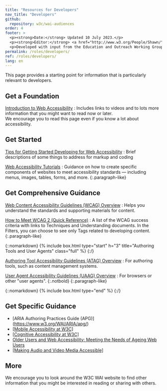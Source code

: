 ```yaml
---
title: "Resources for Developers"
nav_title: "Developers"
github:
  repository: w3c/wai-audiences
order: 4
footer: >
  <p><strong>Date:</strong> Updated 10 July 2023.</p>
  <p><strong>Editor:</strong> <a href="http://www.w3.org/People/Shawn/">Shawn Lawton Henry</a>.</p>
  <p>Developed with input from the Education and Outreach Working Group (<a href="http://www.w3.org/WAI/EO/">EOWG</a>).</p>
permalink: /roles/developers/
ref: /roles/developers/
lang: en
---
```


This page provides a starting point for information that is particularly relevant to developers.

## Get a Foundation

[Introduction to Web Accessibility](/fundamentals/accessibility-intro/)
: Includes links to videos and to lots more information that you might want to read now or later.<br/>We encourage you to read this page even if you know a lot about accessibility.

## Get Started

[Tips for Getting Started Developing for Web Accessibility](/tips/developing/)
: Brief descriptions of some things to address for markup and coding

[Web Accessibility Tutorials](https://www.w3.org/WAI/tutorials/)
: Guidance on how to create specific components of websites to meet accessibility standards &mdash; including menus, images, tables, forms, and more.
{:.paragraph-like}

## Get Comprehensive Guidance

[Web Content Accessibility Guidelines (WCAG) Overview](/standards-guidelines/wcag/)
: Helps you understand the standards and supporting materials for content.

[How to Meet WCAG 2 (Quick Reference)](https://www.w3.org/WAI/WCAG21/quickref/?versions=2.1&currentsidebar=%23col_customize)
: A list of the WCAG success criteria with links to Techniques and Understanding documents. In the Filters, you can choose to see only Tags related to developing content.
{:.paragraph-like}

{::nomarkdown}
{% include box.html type="start" h="3" title="Authoring Tools and User Agents" class="full" %}
{:/}

[Authoring Tool Accessibility Guidelines (ATAG) Overview](https://www.w3.org/WAI/intro/atag)
: For authoring tools, such as content management systems. 

[User Agent Accessibility Guidelines (UAAG) Overview](https://www.w3.org/WAI/intro/uaag)
: For browsers or other "user agents".
{:.notbold}
{:.paragraph-like}

{::nomarkdown}
{% include box.html type="end" %}
{:/}

## Get Specific Guidance

* [ARIA Authoring Practices Guide (APG)] (https://www.w3.org/WAI/ARIA/apg/)
* [[Mobile Accessibility at W3C]](https://www.w3.org/WAI/standards-guidelines/mobile/)
* [[Cognitive Accessibility at W3C]](https://www.w3.org/WAI/cognitive/)
* [Older Users and Web Accessibility: Meeting the Needs of Ageing Web Users](https://www.w3.org/WAI/older-users/)
* [[Making Audio and Video Media Accessible]](https://www.w3.org/WAI/media/av/)

## More

We encourage you to look around the W3C WAI website to find other information that you might be interested in reading or sharing with others.
